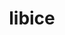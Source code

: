 ---
title: "libice"
layout: cache
categories: [package, develop-2023-11-05]
meta: {"versions": ["1.0.9"], "compilers": ["gcc@=11.1.0", "gcc@=11.3.0", "gcc@=11.4.0", "gcc@=7.3.1", "gcc@=9.4.0"], "oss": ["amzn2", "ubuntu20.04", "ubuntu22.04"], "platforms": ["linux"], "targets": ["aarch64", "neoverse_n1", "neoverse_v1", "ppc64le", "x86_64_v3"], "stacks": ["aws-isc", "aws-isc-aarch64", "data-vis-sdk", "e4s", "e4s-neoverse_v1", "e4s-power", "e4s-rocm-external", "gpu-tests", "ml-linux-x86_64-rocm", "root"], "num_specs": 8, "num_specs_by_stack": {"aws-isc-aarch64": 2, "root": 8, "aws-isc": 1, "e4s-neoverse_v1": 1, "e4s-power": 1, "gpu-tests": 1, "data-vis-sdk": 1, "e4s": 1, "e4s-rocm-external": 1, "ml-linux-x86_64-rocm": 1}}
spec_details: [{"hash": "smkb5os3dvucp5oeapxycsongwgwacpy", "compiler": "gcc@=7.3.1", "versions": ["1.0.9"], "os": "amzn2", "platform": "linux", "target": "aarch64", "variants": ["build_system=autotools"], "stacks": ["aws-isc-aarch64", "root"], "size": "-", "tarball": "https://binaries.spack.io/develop-2023-11-05/build_cache/linux-amzn2-aarch64/gcc-7.3.1/libice-1.0.9/linux-amzn2-aarch64-gcc-7.3.1-libice-1.0.9-smkb5os3dvucp5oeapxycsongwgwacpy.spack"}, {"hash": "ea6wcn5mwaswx3cxh33rptaqs2oryabe", "compiler": "gcc@=7.3.1", "versions": ["1.0.9"], "os": "amzn2", "platform": "linux", "target": "neoverse_n1", "variants": ["build_system=autotools"], "stacks": ["aws-isc-aarch64", "root"], "size": "-", "tarball": "https://binaries.spack.io/develop-2023-11-05/build_cache/linux-amzn2-neoverse_n1/gcc-7.3.1/libice-1.0.9/linux-amzn2-neoverse_n1-gcc-7.3.1-libice-1.0.9-ea6wcn5mwaswx3cxh33rptaqs2oryabe.spack"}, {"hash": "kil4jfyzou6yhgxpjgb7w6r7l23twvrw", "compiler": "gcc@=7.3.1", "versions": ["1.0.9"], "os": "amzn2", "platform": "linux", "target": "x86_64_v3", "variants": ["build_system=autotools"], "stacks": ["root", "aws-isc"], "size": "-", "tarball": "https://binaries.spack.io/develop-2023-11-05/build_cache/linux-amzn2-x86_64_v3/gcc-7.3.1/libice-1.0.9/linux-amzn2-x86_64_v3-gcc-7.3.1-libice-1.0.9-kil4jfyzou6yhgxpjgb7w6r7l23twvrw.spack"}, {"hash": "dwd5hycltmx2uqscozh4bxgwyrwvynpd", "compiler": "gcc@=11.4.0", "versions": ["1.0.9"], "os": "ubuntu20.04", "platform": "linux", "target": "neoverse_v1", "variants": ["build_system=autotools"], "stacks": ["e4s-neoverse_v1", "root"], "size": "-", "tarball": "https://binaries.spack.io/develop-2023-11-05/build_cache/linux-ubuntu20.04-neoverse_v1/gcc-11.4.0/libice-1.0.9/linux-ubuntu20.04-neoverse_v1-gcc-11.4.0-libice-1.0.9-dwd5hycltmx2uqscozh4bxgwyrwvynpd.spack"}, {"hash": "ic3mcxhoidxy4no5lur5yomefll3b7x3", "compiler": "gcc@=9.4.0", "versions": ["1.0.9"], "os": "ubuntu20.04", "platform": "linux", "target": "ppc64le", "variants": ["build_system=autotools"], "stacks": ["e4s-power", "root"], "size": "-", "tarball": "https://binaries.spack.io/develop-2023-11-05/build_cache/linux-ubuntu20.04-ppc64le/gcc-9.4.0/libice-1.0.9/linux-ubuntu20.04-ppc64le-gcc-9.4.0-libice-1.0.9-ic3mcxhoidxy4no5lur5yomefll3b7x3.spack"}, {"hash": "quahirvjl5pdeeaax2wrulhtuiziqsri", "compiler": "gcc@=11.1.0", "versions": ["1.0.9"], "os": "ubuntu20.04", "platform": "linux", "target": "x86_64_v3", "variants": ["build_system=autotools"], "stacks": ["root", "gpu-tests", "data-vis-sdk"], "size": "-", "tarball": "https://binaries.spack.io/develop-2023-11-05/build_cache/linux-ubuntu20.04-x86_64_v3/gcc-11.1.0/libice-1.0.9/linux-ubuntu20.04-x86_64_v3-gcc-11.1.0-libice-1.0.9-quahirvjl5pdeeaax2wrulhtuiziqsri.spack"}, {"hash": "3tl4afuwgz56auwxhco7apwuxd5vtc3i", "compiler": "gcc@=11.4.0", "versions": ["1.0.9"], "os": "ubuntu20.04", "platform": "linux", "target": "x86_64_v3", "variants": ["build_system=autotools"], "stacks": ["e4s", "root", "e4s-rocm-external"], "size": "-", "tarball": "https://binaries.spack.io/develop-2023-11-05/build_cache/linux-ubuntu20.04-x86_64_v3/gcc-11.4.0/libice-1.0.9/linux-ubuntu20.04-x86_64_v3-gcc-11.4.0-libice-1.0.9-3tl4afuwgz56auwxhco7apwuxd5vtc3i.spack"}, {"hash": "oj3g3dv2xgzkaniy4m5rezxsprhmalyf", "compiler": "gcc@=11.3.0", "versions": ["1.0.9"], "os": "ubuntu22.04", "platform": "linux", "target": "x86_64_v3", "variants": ["build_system=autotools"], "stacks": ["root", "ml-linux-x86_64-rocm"], "size": "-", "tarball": "https://binaries.spack.io/develop-2023-11-05/build_cache/linux-ubuntu22.04-x86_64_v3/gcc-11.3.0/libice-1.0.9/linux-ubuntu22.04-x86_64_v3-gcc-11.3.0-libice-1.0.9-oj3g3dv2xgzkaniy4m5rezxsprhmalyf.spack"}]
---